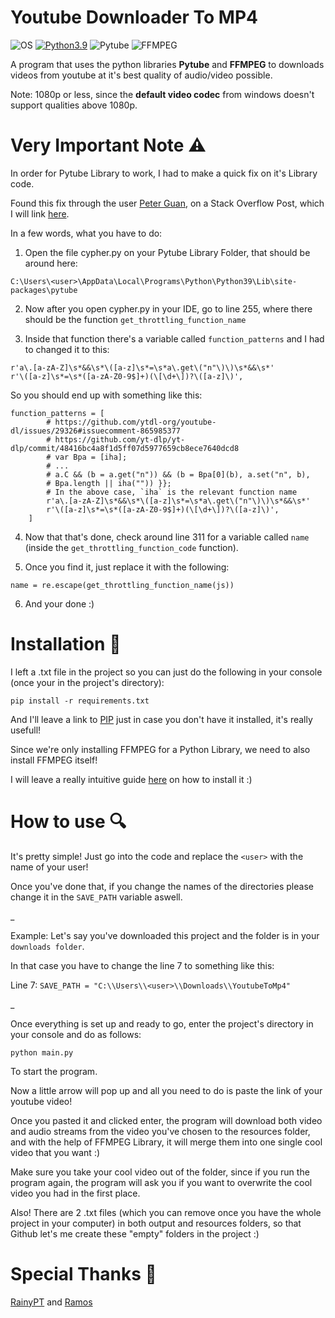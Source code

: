 # Youtube Downloader To MP4

![OS](https://img.shields.io/badge/Windows-%20-9cf) [![Python3.9](https://img.shields.io/badge/Python3.9-%20-important)](https://www.python.org/downloads/release/python-390/) ![Pytube](https://img.shields.io/badge/Pytube%2012.1.0-%20-success) ![FFMPEG](https://img.shields.io/badge/FFMPEG-%20-ff69b4)

A program that uses the python libraries <b>Pytube</b> and <b>FFMPEG</b> to downloads videos from youtube at it's best quality of audio/video possible.

Note: 1080p or less, since the <b>default video codec</b> from windows doesn't support qualities above 1080p.


# Very Important Note ⚠️

In order for Pytube Library to work, I had to make a quick fix on it's Library code.

Found this fix through the user [Peter Guan](https://stackoverflow.com/users/18861399/peter-guan?tab=profile), on a Stack Overflow Post, which I will link [here](https://stackoverflow.com/questions/71907725/pytube-exceptions-regexmatcherror-get-throttling-function-name-could-not-find).

In a few words, what you have to do:

1. Open the file cypher.py on your Pytube Library Folder, that should be around here:
```
C:\Users\<user>\AppData\Local\Programs\Python\Python39\Lib\site-packages\pytube
```
2. Now after you open cypher.py in your IDE, go to line 255, where there should be the function ```get_throttling_function_name```

3. Inside that function there's a variable called ```function_patterns``` and I had to changed it to this:
```
r'a\.[a-zA-Z]\s*&&\s*\([a-z]\s*=\s*a\.get\("n"\)\)\s*&&\s*'
r'\([a-z]\s*=\s*([a-zA-Z0-9$]+)(\[\d+\])?\([a-z]\)',
```

So you should end up with something like this:
```
function_patterns = [
        # https://github.com/ytdl-org/youtube-dl/issues/29326#issuecomment-865985377
        # https://github.com/yt-dlp/yt-dlp/commit/48416bc4a8f1d5ff07d5977659cb8ece7640dcd8
        # var Bpa = [iha];
        # ...
        # a.C && (b = a.get("n")) && (b = Bpa[0](b), a.set("n", b),
        # Bpa.length || iha("")) }};
        # In the above case, `iha` is the relevant function name
        r'a\.[a-zA-Z]\s*&&\s*\([a-z]\s*=\s*a\.get\("n"\)\)\s*&&\s*'
        r'\([a-z]\s*=\s*([a-zA-Z0-9$]+)(\[\d+\])?\([a-z]\)',
    ]
```

4. Now that that's done, check around line 311 for a variable called ```name``` (inside the ```get_throttling_function_code``` function).

5. Once you find it, just replace it with the following:
```
name = re.escape(get_throttling_function_name(js))
```

6. And your done :)


# Installation 💾

I left a .txt file in the project so you can just do the following in your console (once your in the project's directory):
```
pip install -r requirements.txt
```

And I'll leave a link to [PIP](https://pypi.org/project/pip/) just in case you don't have it installed, it's really usefull!

Since we're only installing FFMPEG for a Python Library, we need to also install FFMPEG itself!

I will leave a really intuitive guide [here](https://www.geeksforgeeks.org/how-to-install-ffmpeg-on-windows/) on how to install it :)


# How to use 🔍

It's pretty simple! Just go into the code and replace the ```<user>``` with the name of your user!

Once you've done that, if you change the names of the directories please change it in the ```SAVE_PATH``` variable aswell.

_

Example: Let's say you've downloaded this project and the folder is in your ```downloads folder```.

In that case you have to change the line 7 to something like this:

Line 7: ```SAVE_PATH = "C:\\Users\\<user>\\Downloads\\YoutubeToMp4"```

_

Once everything is set up and ready to go, enter the project's directory in your console and do as follows:
```
python main.py
```
To start the program.

Now a little arrow will pop up and all you need to do is paste the link of your youtube video!

Once you pasted it and clicked enter, the program will download both video and audio streams from the video you've chosen to the resources folder, and with the help of FFMPEG Library, it will merge them into one single cool video that you want :)

Make sure you take your cool video out of the folder, since if you run the program again, the program will ask you if you want to overwrite the cool video you had in the first place.

Also! There are 2 .txt files (which you can remove once you have the whole project in your computer) in both output and resources folders, so that Github let's me create these "empty" folders in the project :)

# Special Thanks 💖

[RainyPT](https://github.com/RainyPT) and [Ramos](https://github.com/NoPalm0il)
